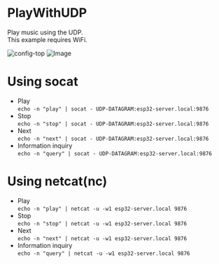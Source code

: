 # PlayWithUDP

Play music using the UDP.   
This example requires WiFi.   

![config-top](https://user-images.githubusercontent.com/6020549/215076675-9ff62410-2996-4259-9262-307726c466ea.jpg)
![Image](https://github.com/user-attachments/assets/00a2c9fb-2776-4edf-8eda-4f5cf5cf5a18)

# Using socat
- Play   
```echo -n "play" | socat - UDP-DATAGRAM:esp32-server.local:9876```   
- Stop   
```echo -n "stop" | socat - UDP-DATAGRAM:esp32-server.local:9876```   
- Next   
```echo -n "next" | socat - UDP-DATAGRAM:esp32-server.local:9876```   
- Information inquiry   
```echo -n "query" | socat - UDP-DATAGRAM:esp32-server.local:9876```   

# Using netcat(nc)
- Play   
```echo -n "play" | netcat -u -w1 esp32-server.local 9876```   
- Stop   
```echo -n "stop" | netcat -u -w1 esp32-server.local 9876```   
- Next   
```echo -n "next" | netcat -u -w1 esp32-server.local 9876```   
- Information inquiry   
```echo -n "query" | netcat -u -w1 esp32-server.local 9876```   
